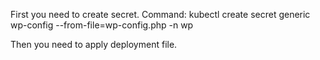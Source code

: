 First you need to create secret.
Command: kubectl create secret generic wp-config --from-file=wp-config.php -n wp

Then you need to apply deployment file.


